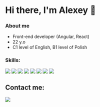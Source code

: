 # Hi there, I'm Alexey 👋

  ### About me
  - Front-end developer (Angular, React)
  - 22 y.o
  - C1 level of English, B1 level of Polish
 
  ### Skills:
  <div>
   <img src="https://img.shields.io/badge/javascript-%23323330.svg?style=for-the-badge&logo=javascript&logoColor=%23F7DF1E">
   <img src="https://img.shields.io/badge/typescript-%23007ACC.svg?style=for-the-badge&logo=typescript&logoColor=white">
   <img src="https://img.shields.io/badge/react-%2320232a.svg?style=for-the-badge&logo=react&logoColor=%2361DAFB">
   <img src="https://img.shields.io/badge/redux-%23593d88.svg?style=for-the-badge&logo=redux&logoColor=white">
   <img src="https://img.shields.io/badge/webpack-%238DD6F9.svg?style=for-the-badge&logo=webpack&logoColor=black">
   <img src="https://img.shields.io/badge/git-%23F05033.svg?style=for-the-badge&logo=git&logoColor=white">
   <img src="https://img.shields.io/badge/angular-%23DD0031.svg?style=for-the-badge&logo=angular&logoColor=white">
   <img src="https://img.shields.io/badge/rxjs-%23B7178C.svg?style=for-the-badge&logo=reactivex&logoColor=white">
    
  </div>

  ## Contact me: 
  <a href="https://www.linkedin.com/in/aliaksei-anikeyenka/" target="_blank">
   <img src="https://img.shields.io/badge/linkedin-%230077B5.svg?style=for-the-badge&logo=linkedin&logoColor=white">
  </a>
   
 


